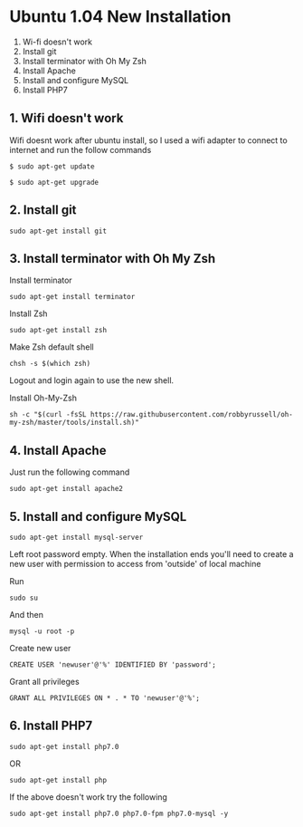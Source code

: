 # Ubuntu 1.04 New Installation

1. Wi-fi doesn't work
2. Install git
3. Install terminator with Oh My Zsh
4. Install Apache
5. Install and configure MySQL
6. Install PHP7

## 1. Wifi doesn't work
Wifi doesnt work after ubuntu install, so I used a wifi adapter to connect to internet and run the follow commands

```
$ sudo apt-get update
```
```
$ sudo apt-get upgrade
```

## 2. Install git
```
sudo apt-get install git
```

## 3. Install terminator with Oh My Zsh

Install terminator
```
sudo apt-get install terminator
```

Install Zsh
```
sudo apt-get install zsh
```

Make Zsh default shell
```
chsh -s $(which zsh)
```

Logout and login again to use the new shell.

Install Oh-My-Zsh
```
sh -c "$(curl -fsSL https://raw.githubusercontent.com/robbyrussell/oh-my-zsh/master/tools/install.sh)"
```

## 4. Install Apache

Just run the following command
```
sudo apt-get install apache2
```

## 5. Install and configure MySQL

```
sudo apt-get install mysql-server
```

Left root password empty. When the installation ends you'll need to create a new user with permission to access from 'outside' of local machine

Run
```
sudo su
```

And then
```
mysql -u root -p
```

Create new user
```
CREATE USER 'newuser'@'%' IDENTIFIED BY 'password';  
```

Grant all privileges
```
GRANT ALL PRIVILEGES ON * . * TO 'newuser'@'%'; 
```

## 6. Install PHP7
```
sudo apt-get install php7.0 
```
OR

```
sudo apt-get install php
```

If the above doesn't work try the following

```
sudo apt-get install php7.0 php7.0-fpm php7.0-mysql -y
```
